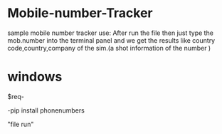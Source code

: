 # Mobile-number-Tracker

sample mobile number tracker 
use: After run the file then just type the mob.number into the terminal panel and we get the results like country code,country,company of the sim.(a shot information of the number )


# windows
$req-

-pip install phonenumbers

"file run"
